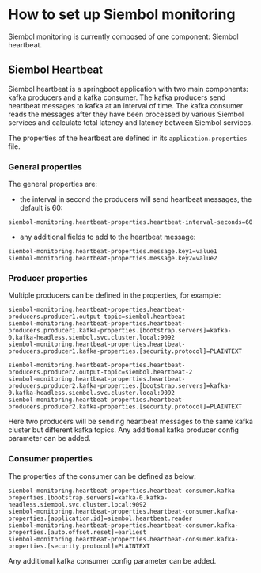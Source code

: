 # How to set up Siembol monitoring
Siembol monitoring is currently composed of one component: Siembol heartbeat.

## Siembol Heartbeat
Siembol heartbeat is a springboot application with two main components: kafka producers and a kafka consumer. The kafka producers send heartbeat messages to kafka at an interval of time.  The kafka consumer reads the messages after they have been processed by various Siembol services and calculate total latency and latency between Siembol services.  

The properties of the heartbeat are defined in its `application.properties` file.

### General properties
The general properties are:
- the interval in second the producers will send heartbeat messages, the default is 60:
```properties
siembol-monitoring.heartbeat-properties.heartbeat-interval-seconds=60
```
- any additional fields to add to the heartbeat message:
```properties
siembol-monitoring.heartbeat-properties.message.key1=value1
siembol-monitoring.heartbeat-properties.message.key2=value2
```

### Producer properties
Multiple producers can be defined in the properties, for example:

```properties
siembol-monitoring.heartbeat-properties.heartbeat-producers.producer1.output-topic=siembol.heartbeat
siembol-monitoring.heartbeat-properties.heartbeat-producers.producer1.kafka-properties.[bootstrap.servers]=kafka-0.kafka-headless.siembol.svc.cluster.local:9092
siembol-monitoring.heartbeat-properties.heartbeat-producers.producer1.kafka-properties.[security.protocol]=PLAINTEXT 

siembol-monitoring.heartbeat-properties.heartbeat-producers.producer2.output-topic=siembol.heartbeat-2
siembol-monitoring.heartbeat-properties.heartbeat-producers.producer2.kafka-properties.[bootstrap.servers]=kafka-0.kafka-headless.siembol.svc.cluster.local:9092
siembol-monitoring.heartbeat-properties.heartbeat-producers.producer2.kafka-properties.[security.protocol]=PLAINTEXT 
```

Here two producers will be sending heartbeat messages to the same kafka cluster but different kafka topics. Any additional kafka producer config parameter can be added.

### Consumer properties
The properties of the consumer can be defined as below:
```properties
siembol-monitoring.heartbeat-properties.heartbeat-consumer.kafka-properties.[bootstrap.servers]=kafka-0.kafka-headless.siembol.svc.cluster.local:9092
siembol-monitoring.heartbeat-properties.heartbeat-consumer.kafka-properties.[application.id]=siembol.heartbeat.reader
siembol-monitoring.heartbeat-properties.heartbeat-consumer.kafka-properties.[auto.offset.reset]=earliest
siembol-monitoring.heartbeat-properties.heartbeat-consumer.kafka-properties.[security.protocol]=PLAINTEXT
```
Any additional kafka consumer config parameter can be added.

